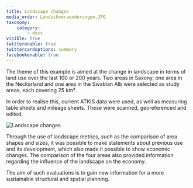 ```yaml
---
title: Landscape changes
media_order: Landschveraenderungen.JPG
taxonomy:
    category:
        - docs
visible: true
twitterenable: true
twittercardoptions: summary
facebookenable: true
---
```


The theme of this example is aimed at the change in landscape in terms of land use over the last 100 or 200 years. Two areas in Saxony, one area in the Neckarland and one area in the Swabian Alb were selected as study areas, each covering 25 km².

In order to realise this, current ATKIS data were used, as well as measuring table sheets and mileage sheets. These were scanned, georeferenced and edited.

![Landscape changes](Landschveraenderungen.JPG?lightbox=800&classes=caption "Fig. 16: Digitisation of old maps (Source: WALZ 2013)")

Through the use of landscape metrics, such as the comparison of area shapes and sizes, it was possible to make statements about previous use and its development, which also made it possible to show economic changes. The comparison of the four areas also provided information regarding the influence of the landscape on the economy.

The aim of such evaluations is to gain new information for a more sustainable structural and spatial planning.
